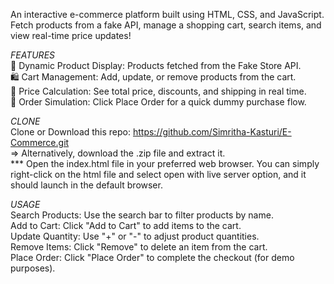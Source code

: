 An interactive e-commerce platform built using HTML, CSS, and JavaScript. Fetch products from a fake API, manage a shopping cart, search items, and view real-time price updates!
<br>

*FEATURES*
<br>
🔄 Dynamic Product Display: Products fetched from the Fake Store API.
<br>
🛍️ Cart Management: Add, update, or remove products from the cart.
<br>
💸 Price Calculation: See total price, discounts, and shipping in real time.
<br>
🛑 Order Simulation: Click Place Order for a quick dummy purchase flow.

*CLONE*
<br>
Clone or Download this repo: https://github.com/Simritha-Kasturi/E-Commerce.git
<br>
=> Alternatively, download the .zip file and extract it.
<br>
*** Open the index.html file in your preferred web browser. You can simply right-click on the html file and select open with live server option, and it should launch in the default browser.

*USAGE*
<br>
Search Products: Use the search bar to filter products by name.
<br>
Add to Cart: Click "Add to Cart" to add items to the cart.
<br>
Update Quantity: Use "+" or "-" to adjust product quantities.
<br>
Remove Items: Click "Remove" to delete an item from the cart.
<br>
Place Order: Click "Place Order" to complete the checkout (for demo purposes).
